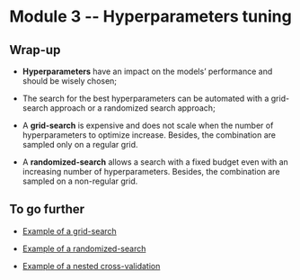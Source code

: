# Module 3 -- Hyperparameters tuning

## Wrap-up
* **Hyperparameters** have an impact on the models’ performance and should be wisely chosen;

* The search for the best hyperparameters can be automated with a grid-search approach or a randomized search approach;

* A **grid-search** is expensive and does not scale when the number of hyperparameters to optimize increase. Besides, the combination are sampled only on a regular grid.

* A **randomized-search** allows a search with a fixed budget even with an increasing number of hyperparameters. Besides, the combination are sampled on a non-regular grid.

## To go further
* [Example of a grid-search](https://scikit-learn.org/stable/auto_examples/model_selection/plot_grid_search_digits.html#sphx-glr-auto-examples-model-selection-plot-grid-search-digits-py)

* [Example of a randomized-search](https://scikit-learn.org/stable/auto_examples/model_selection/plot_randomized_search.html#sphx-glr-auto-examples-model-selection-plot-randomized-search-py)

* [Example of a nested cross-validation](https://scikit-learn.org/stable/auto_examples/model_selection/plot_nested_cross_validation_iris.html#sphx-glr-auto-examples-model-selection-plot-nested-cross-validation-iris-py)